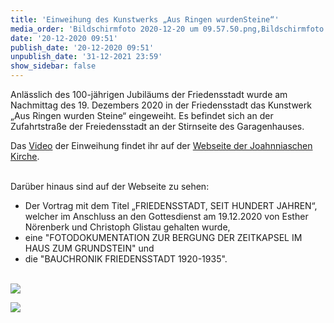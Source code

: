 ```yaml
---
title: 'Einweihung des Kunstwerks „Aus Ringen wurdenSteine“'
media_order: 'Bildschirmfoto 2020-12-20 um 09.57.50.png,Bildschirmfoto 2020-12-20 um 09.54.28.png,Bildschirmfoto 2020-12-20 um 09.54.43.png'
date: '20-12-2020 09:51'
publish_date: '20-12-2020 09:51'
unpublish_date: '31-12-2021 23:59'
show_sidebar: false
---
```


Anlässlich des 100-jährigen Jubiläums der Friedensstadt wurde am Nachmittag des 19. Dezembers 2020 in der Friedensstadt das Kunstwerk „Aus Ringen wurden Steine“ eingeweiht. Es befindet sich an der Zufahrtstraße der Freiedensstadt an der Stirnseite des Garagenhauses.

Das [Video](https://www.johannische-kirche.org/mediathek/100-jahre-friedensstadt.html) der Einweihung findet ihr auf der [Webseite der Joahnniaschen Kirche](https://www.johannische-kirche.org/mediathek/100-jahre-friedensstadt.html).
<br><br>

Darüber hinaus sind auf der Webseite zu sehen:
* Der Vortrag mit dem Titel „FRIEDENSSTADT, SEIT HUNDERT JAHREN“, welcher im Anschluss an den Gottesdienst am 19.12.2020 von Esther Nörenberk und Christoph Glistau gehalten wurde,
* eine "FOTODOKUMENTATION ZUR BERGUNG DER ZEITKAPSEL IM HAUS ZUM GRUNDSTEIN" und
* die "BAUCHRONIK FRIEDENSSTADT 1920-1935".
<br><br>

![](Bildschirmfoto%202020-12-20%20um%2009.54.28.png)

![](Bildschirmfoto%202020-12-20%20um%2009.54.43.png)